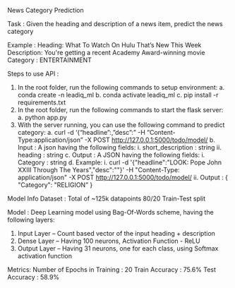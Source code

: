 News Category Prediction

Task : Given the heading and description of a news item, predict the news category

Example :
	Heading: What To Watch On Hulu That’s New This Week
	Description: You're getting a recent Academy Award-winning movie
	Category : ENTERTAINMENT

Steps to use API :
1)	In the root folder, run the following commands to setup environment:
a.	conda create -n leadiq_ml
b.	conda activate leadiq_ml
c.	pip install -r requirements.txt
2)	In the root folder, run the following commands to start the flask server:
a.	python app.py
3)	With the server running, you can use the following command to predict category:
a.	curl -d ‘{“headline”:<headline>,”desc”:<desc>” -H “Content-Type:application/json” -X POST http://127.0.0.1:5000/todo/model/
b.	Input : A json having the following fields:
i.	short_description : string
ii.	heading : string
c.	Output : A JSON having the following fields:
i.	Category : string
d.	Example:
i.	curl -d '{"headline":"LOOK: Pope John XXIII Through The Years","desc":""}' -H "Content-Type: application/json"  -X POST http://127.0.0.1:5000/todo/model/
ii.	Output : { "Category": "RELIGION” }






Model Info
Dataset :
Total of ~125k datapoints
80/20 Train-Test split

Model : 
Deep Learning model using Bag-Of-Words scheme, having the following layers:
1)	Input Layer – Count based vector of the input heading + description
2)	Dense Layer – Having 100 neurons, Activation Function - ReLU
3)	Output Layer – Having 31 neurons, one for each class, using Softmax activation function

Metrics:
	Number of Epochs in Training : 20
	Train Accuracy : 75.6%
	Test Accuracy : 58.9%
